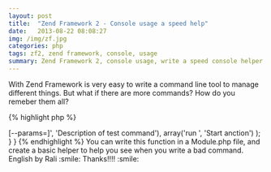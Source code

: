 ```yaml
---
layout: post
title:  "Zend Framework 2 - Console usage a speed help"
date:   2013-08-22 08:08:27
img: /img/zf.jpg
categories: php
tags: zf2, zend framework, console, usage
summary: Zend Framework 2, console usage, write a speed console helper
---
```

With Zend Framework is very easy to write a command line tool to manage different things. But what if there are more commands? How do you remeber them all?

{% highlight php %}
<?php
namespace ModuleTest;
use Zend\Console\Adapter\AdapterInterface;
class Module {
	public function getConsoleUsage(AdapterInterface $console)
	{
		return array(
			array('test <params1> <params2> [--params=]', 'Description of test command'),
			array('run <action>', 'Start anction')
		);
	}
}
{% endhighlight %}

You can write this function in a Module.php file, and create a basic helper to help you see when you write a bad command.

English by Rali :smile: Thanks!!!! :smile:
